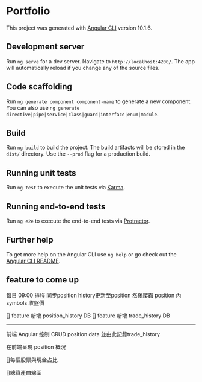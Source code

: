 # Portfolio

This project was generated with [Angular CLI](https://github.com/angular/angular-cli) version 10.1.6.

## Development server

Run `ng serve` for a dev server. Navigate to `http://localhost:4200/`. The app will automatically reload if you change any of the source files.

## Code scaffolding

Run `ng generate component component-name` to generate a new component. You can also use `ng generate directive|pipe|service|class|guard|interface|enum|module`.

## Build

Run `ng build` to build the project. The build artifacts will be stored in the `dist/` directory. Use the `--prod` flag for a production build.

## Running unit tests

Run `ng test` to execute the unit tests via [Karma](https://karma-runner.github.io).

## Running end-to-end tests

Run `ng e2e` to execute the end-to-end tests via [Protractor](http://www.protractortest.org/).

## Further help

To get more help on the Angular CLI use `ng help` or go check out the [Angular CLI README](https://github.com/angular/angular-cli/blob/master/README.md).


## feature to come up 

每日 09:00 排程 同步position history更新至position
然後爬蟲 position 內symbols 收盤價

[] feature 新增 position_history DB
[] feature 新增 trade_history DB


---------------------------------------------------------------------

前端 Angular 控制 CRUD position data 並由此記錄trade_history

在前端呈現 position 概況 

[]每個股票與現金占比

[]總資產曲線圖

